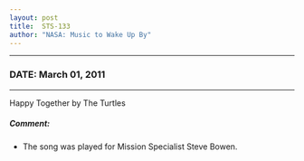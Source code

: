 ```yaml
---
layout: post
title:  STS-133
author: "NASA: Music to Wake Up By"
---
```


----
### DATE: March 01, 2011
----
Happy Together by The Turtles

##### Comment:
* The song was played for Mission Specialist Steve Bowen.
